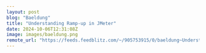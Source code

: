 ```yaml
---
layout: post
blog: "Baeldung"
title: "Understanding Ramp-up in JMeter"
date: 2024-10-06T12:31:08Z
image: images/baeldung.png
remote_url: "https://feeds.feedblitz.com/~/905753915/0/baeldung~Understanding-Rampup-in-JMeter"
---
```

